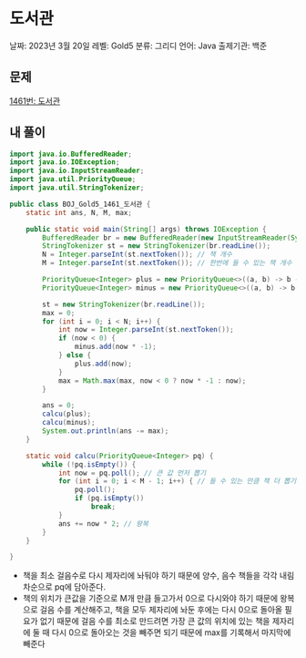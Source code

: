 # 도서관

날짜: 2023년 3월 20일
레벨: Gold5
분류: 그리디
언어: Java
출제기관: 백준

## 문제

[1461번: 도서관](https://www.acmicpc.net/problem/1461)

## 내 풀이

```java
import java.io.BufferedReader;
import java.io.IOException;
import java.io.InputStreamReader;
import java.util.PriorityQueue;
import java.util.StringTokenizer;

public class BOJ_Gold5_1461_도서관 {
	static int ans, N, M, max;

	public static void main(String[] args) throws IOException {
		BufferedReader br = new BufferedReader(new InputStreamReader(System.in));
		StringTokenizer st = new StringTokenizer(br.readLine());
		N = Integer.parseInt(st.nextToken()); // 책 개수
		M = Integer.parseInt(st.nextToken()); // 한번에 들 수 있는 책 개수

		PriorityQueue<Integer> plus = new PriorityQueue<>((a, b) -> b - a); // 양수
		PriorityQueue<Integer> minus = new PriorityQueue<>((a, b) -> b - a); // 음수

		st = new StringTokenizer(br.readLine());
		max = 0;
		for (int i = 0; i < N; i++) {
			int now = Integer.parseInt(st.nextToken());
			if (now < 0) {
				minus.add(now * -1);
			} else {
				plus.add(now);
			}
			max = Math.max(max, now < 0 ? now * -1 : now);
		}

		ans = 0;
		calcu(plus);
		calcu(minus);
		System.out.println(ans -= max);
	}

	static void calcu(PriorityQueue<Integer> pq) {
		while (!pq.isEmpty()) {
			int now = pq.poll(); // 큰 값 먼저 뽑기
			for (int i = 0; i < M - 1; i++) { // 들 수 있는 만큼 책 더 뽑기
				pq.poll();
				if (pq.isEmpty())
					break;
			}
			ans += now * 2; // 왕복
		}
	}

}
```

- 책을 최소 걸음수로 다시 제자리에 놔둬야 하기 때문에 양수, 음수 책들을 각각 내림차순으로 pq에 담아준다.
- 책의 위치가 큰값을 기준으로 M개 만큼 들고가서 0으로 다시와야 하기 때문에 왕복으로 걸음 수를 계산해주고, 책을 모두 제자리에 놔둔 후에는 다시 0으로 돌아올 필요가 없기 때문에 걸음 수를 최소로 만드려면 가장 큰 값의 위치에 있는 책을 제자리에 둘 때 다시 0으로 돌아오는 것을 빼주면 되기 때문에 max를 기록해서 마지막에 빼준다